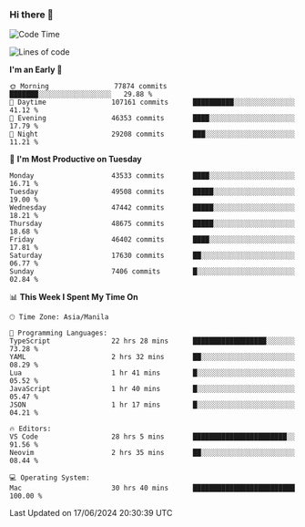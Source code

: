 ### Hi there 👋

<!--START_SECTION:waka-->
![Code Time](http://img.shields.io/badge/Code%20Time-5%2C262%20hrs%2053%20mins-blue)

![Lines of code](https://img.shields.io/badge/From%20Hello%20World%20I%27ve%20Written-116.1%20million%20lines%20of%20code-blue)

**I'm an Early 🐤** 

```text
🌞 Morning                77874 commits       ███████░░░░░░░░░░░░░░░░░░   29.88 % 
🌆 Daytime                107161 commits      ██████████░░░░░░░░░░░░░░░   41.12 % 
🌃 Evening                46353 commits       ████░░░░░░░░░░░░░░░░░░░░░   17.79 % 
🌙 Night                  29208 commits       ███░░░░░░░░░░░░░░░░░░░░░░   11.21 % 
```
📅 **I'm Most Productive on Tuesday** 

```text
Monday                   43533 commits       ████░░░░░░░░░░░░░░░░░░░░░   16.71 % 
Tuesday                  49508 commits       █████░░░░░░░░░░░░░░░░░░░░   19.00 % 
Wednesday                47442 commits       █████░░░░░░░░░░░░░░░░░░░░   18.21 % 
Thursday                 48675 commits       █████░░░░░░░░░░░░░░░░░░░░   18.68 % 
Friday                   46402 commits       ████░░░░░░░░░░░░░░░░░░░░░   17.81 % 
Saturday                 17630 commits       ██░░░░░░░░░░░░░░░░░░░░░░░   06.77 % 
Sunday                   7406 commits        █░░░░░░░░░░░░░░░░░░░░░░░░   02.84 % 
```


📊 **This Week I Spent My Time On** 

```text
🕑︎ Time Zone: Asia/Manila

💬 Programming Languages: 
TypeScript               22 hrs 28 mins      ██████████████████░░░░░░░   73.28 % 
YAML                     2 hrs 32 mins       ██░░░░░░░░░░░░░░░░░░░░░░░   08.29 % 
Lua                      1 hr 41 mins        █░░░░░░░░░░░░░░░░░░░░░░░░   05.52 % 
JavaScript               1 hr 40 mins        █░░░░░░░░░░░░░░░░░░░░░░░░   05.47 % 
JSON                     1 hr 17 mins        █░░░░░░░░░░░░░░░░░░░░░░░░   04.21 % 

🔥 Editors: 
VS Code                  28 hrs 5 mins       ███████████████████████░░   91.56 % 
Neovim                   2 hrs 35 mins       ██░░░░░░░░░░░░░░░░░░░░░░░   08.44 % 

💻 Operating System: 
Mac                      30 hrs 40 mins      █████████████████████████   100.00 % 
```


 Last Updated on 17/06/2024 20:30:39 UTC
<!--END_SECTION:waka-->


<!--
**rad182/rad182** is a ✨ _special_ ✨ repository because its `README.md` (this file) appears on your GitHub profile.

Here are some ideas to get you started:

- 🔭 I’m currently working on ...
- 🌱 I’m currently learning ...
- 👯 I’m looking to collaborate on ...
- 🤔 I’m looking for help with ...
- 💬 Ask me about ...
- 📫 How to reach me: ...
- 😄 Pronouns: ...
- ⚡ Fun fact: ...
-->
